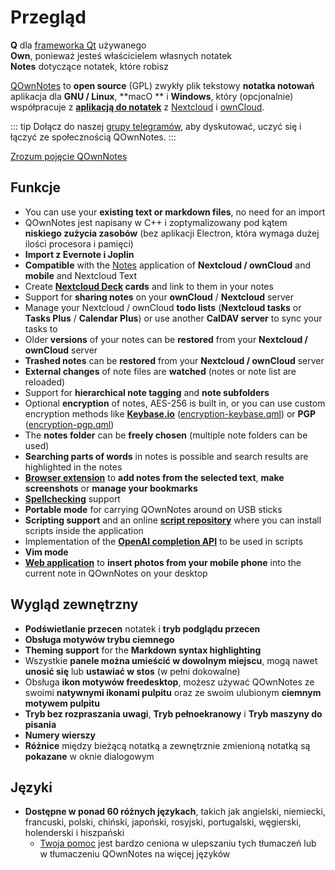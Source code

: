 # Przegląd

<template>
<v-carousel cycle show-arrows-on-hover>
  <v-carousel-item>
    <img src="/screenshots/screenshot.png" alt="Zrzut ekranu QOwnNotes" />
    <div class="sheet">
      Edytuj swoje notatki za pomocą podświetlania znaczników, kolorowych znaczników i podfolderów
    </div>
  </v-carousel-item>
  <v-carousel-item>
    <img src="/screenshots/screenshot-minimal.png" alt="Widok minimalny" />
    <div class="sheet">
      Minimalny, domyślny interfejs. który może być dodatkowo uproszczony
    </div>
  </v-carousel-item>
  <v-carousel-item>
    <img src="/screenshots/screenshot-vertical.png" alt="Widok pionowy" />
    <div class="sheet">
      Przeglądaj swoje notatki w pionowym widoku przecen, przesuwając panele
    </div>
  </v-carousel-item>
  <v-carousel-item>
    <img src="/screenshots/screenshot-portable-mode.png" alt="Tryb przenośny" />
    <div class="sheet">
      Tryb przenośny dla pamięci USB
    </div>
  </v-carousel-item>
  <v-carousel-item>
    <img src="/screenshots/screenshot-1col.png" alt="Jedna kolumna" />
    <div class="sheet">
      Wszystkie panele można umieścić w dowolnym miejscu
    </div>
  </v-carousel-item>
  <v-carousel-item>
    <img src="/screenshots/screenshot-darkmode.png" alt="screenshot darkmode" />
    <div class="sheet">
      Tryb ciemny
    </div>
  </v-carousel-item>
  <v-carousel-item>
    <img src="/screenshots/screenshot-distraction-free-mode.png" alt="screenshot-distraction-free-mode" />
    <div class="sheet">
      Tryb nie przeszkadzać
    </div>
  </v-carousel-item>
  <v-carousel-item>
    <img src="/screenshots/screenshot-encrypted-note-decrypted.png" alt="Szyfrowanie notatek" />
    <div class="sheet">
      Opcjonalne szyfrowanie notatek AES (również skryptowe)
    </div>
  </v-carousel-item>
  <v-carousel-item>
    <img src="/screenshots/screenshot-encrypted-note.png" alt="Zaszyfrowana notatka" />
    <div class="sheet">
      Zaszyfrowane notatki są nadal tekstem
    </div>
  </v-carousel-item>
  <v-carousel-item>
    <img src="/screenshots/screenshot-diff.png" alt="screenshot diff" />
    <div class="sheet">
      Pokaż różnicę między nutami, gdy została zmieniona zewnętrznie
    </div>
  </v-carousel-item>
  <v-carousel-item>
    <img src="/screenshots/screenshot-export-print.png" alt="screenshot-export-print" />
    <div class="sheet">
      Uwaga eksport i drukowanie PDF
    </div>
  </v-carousel-item>
  <v-carousel-item>
    <img src="/screenshots/screenshot-freedesktop-theme.png" alt="screenshot-freedesktop-theme" />
    <div class="sheet">
      Ikony za pośrednictwem motywu Freedesktop
    </div>
  </v-carousel-item>
  <v-carousel-item>
    <img src="/screenshots/screenshot-other-workspace.png" alt="screenshot-other-workspace" />
    <div class="sheet">
      Możesz mieć różne obszary robocze
    </div>
  </v-carousel-item>
  <v-carousel-item>
    <img src="/screenshots/screenshot-qml.png" alt="screenshot-qml" />
    <div class="sheet">
      Skryptowalny
    </div>
  </v-carousel-item>
  <v-carousel-item>
    <img src="/screenshots/screenshot-russian.png" alt="screenshot-russian" />
    <div class="sheet">
      Przetłumaczone na wiele języków
    </div>
  </v-carousel-item>
  <v-carousel-item>
    <img src="/screenshots/screenshot-search-in-all-notes.png" alt="screenshot-search-in-all-notes" />
    <div class="sheet">
      Przeszukaj wszystkie notatki
    </div>
  </v-carousel-item>
  <v-carousel-item>
    <img src="/screenshots/screenshot-search-in-current-note.png" alt="screenshot-search-in-current-note" />
    <div class="sheet">
      Szukaj w bieżącej notatce
    </div>
  </v-carousel-item>
  <v-carousel-item>
    <img src="/screenshots/screenshot-settings-note-folders.png" alt="screenshot-settings-note-folders" />
    <div class="sheet">
      Możliwość korzystania z wielu folderów notatek
    </div>
  </v-carousel-item>
  <v-carousel-item>
    <img src="/screenshots/screenshot-todo.png" alt="screenshot-todo" />
    <div class="sheet">
      Zarządzaj listami rzeczy do zrobienia za pomocą CalDAV
    </div>
  </v-carousel-item>
  <v-carousel-item>
    <img src="/screenshots/screenshot-trash.png" alt="screenshot-trash" />
    <div class="sheet">
      Zarządzaj usuniętymi notatkami na serwerze Nextcloud
    </div>
  </v-carousel-item>
  <v-carousel-item>
    <img src="/screenshots/screenshot-versioning.png" alt="screenshot-versioning" />
    <div class="sheet">
      Zarządzaj wersjami notatek na serwerze Nextcloud
    </div>
  </v-carousel-item>
</v-carousel>
</template>

<v-divider />

**Q** dla [frameworka Qt](https://www.qt.io/) używanego  
**Own**, ponieważ jesteś właścicielem własnych notatek  
**Notes** dotyczące notatek, które robisz

<v-divider />

[QOwnNotes](https://www.qownnotes.org/) to **open source** (GPL) zwykły plik tekstowy **notatka notowań** aplikacja dla **GNU / Linux**, **macO ** i **Windows**, który (opcjonalnie) współpracuje z [**aplikacją do notatek**](https://github.com/nextcloud/notes) z [Nextcloud](https://nextcloud.com/) i [ownCloud](https://owncloud.org/).

::: tip
Dołącz do naszej [grupy telegramów](https://t.me/QOwnNotes), aby dyskutować, uczyć się i łączyć ze społecznością QOwnNotes.
:::

[Zrozum pojęcie QOwnNotes](concept.md)

## Funkcje
- You can use your **existing text or markdown files**, no need for an import
- QOwnNotes jest napisany w C++ i zoptymalizowany pod kątem **niskiego zużycia zasobów** (bez aplikacji Electron, która wymaga dużej ilości procesora i pamięci)
- **Import z Evernote i Joplin**
- **Compatible** with the [Notes](https://apps.nextcloud.com/apps/notes) application of **Nextcloud / ownCloud** and **mobile** and Nextcloud Text
- Create **[Nextcloud Deck](https://apps.nextcloud.com/apps/deck) cards** and link to them in your notes
- Support for **sharing notes** on your **ownCloud** / **Nextcloud** server
- Manage your Nextcloud / ownCloud **todo lists** (**Nextcloud tasks** or **Tasks Plus** / **Calendar Plus**) or use another **CalDAV server** to sync your tasks to
- Older **versions** of your notes can be **restored** from your **Nextcloud / ownCloud** server
- **Trashed notes** can be **restored** from your **Nextcloud / ownCloud** server
- **External changes** of note files are **watched** (notes or note list are reloaded)
- Support for **hierarchical note tagging** and **note subfolders**
- Optional **encryption** of notes, AES-256 is built in, or you can use custom encryption methods like **[Keybase.io](https://keybase.io/)** ([encryption-keybase.qml](https://github.com/pbek/QOwnNotes/blob/main/docs/scripting/examples/encryption-keybase.qml)) or **PGP** ([encryption-pgp.qml](https://github.com/pbek/QOwnNotes/blob/main/docs/scripting/examples/encryption-pgp.qml))
- The **notes folder** can be **freely chosen** (multiple note folders can be used)
- **Searching parts of words** in notes is possible and search results are highlighted in the notes
- [**Browser extension**](browser-extension.md) to **add notes from the selected text**, **make screenshots** or **manage your bookmarks**
- [**Spellchecking**](../editor/spellchecking.md) support
- **Portable mode** for carrying QOwnNotes around on USB sticks
- **Scripting support** and an online [**script repository**](https://github.com/qownnotes/scripts) where you can install scripts inside the application
- Implementation of the **[OpenAI completion API](https://www.qownnotes.org/blog/2024-05-17-AI-support-was-added-to-QOwnNotes.html)** to be used in scripts
- **Vim mode**
- **[Web application](web-app.md)** to **insert photos from your mobile phone** into the current note in QOwnNotes on your desktop


## Wygląd zewnętrzny
- **Podświetlanie przecen** notatek i **tryb podglądu przecen**
- **Obsługa motywów trybu ciemnego**
- **Theming support** for the **Markdown syntax highlighting**
- Wszystkie **panele można umieścić w dowolnym miejscu**, mogą nawet **unosić się** lub **ustawiać w stos** (w pełni dokowalne)
- Obsługa **ikon motywów freedesktop**, możesz używać QOwnNotes ze swoimi **natywnymi ikonami pulpitu** oraz ze swoim ulubionym **ciemnym motywem pulpitu**
- **Tryb bez rozpraszania uwagi**, **Tryb pełnoekranowy** i **Tryb maszyny do pisania**
- **Numery wierszy**
- **Różnice** między bieżącą notatką a zewnętrznie zmienioną notatką są **pokazane** w oknie dialogowym

## Języki
- **Dostępne w ponad 60 różnych językach**, takich jak angielski, niemiecki, francuski, polski, chiński, japoński, rosyjski, portugalski, węgierski, holenderski i hiszpański
  - [Twoja pomoc](../contributing/translation.md) jest bardzo ceniona w ulepszaniu tych tłumaczeń lub w tłumaczeniu QOwnNotes na więcej języków

<style>
.sheet {
  position: absolute;
  bottom: 50px;
  background-color: rgba(0,0,0, 0.5);
  color: white;
  text-align: center;
  display: flex;
  align-items:center;
  justify-content:center;
  height: 50px;
  width: 100%;
}

.v-window__next {
  right: 0;
}

@media (max-width: 500px) {
  .v-carousel {
    height: 400px!important;
  }
}

@media (max-width: 350px) {
  .v-carousel {
    height: 250px!important;
  }
}

@media (max-width: 200px) {
  .v-carousel {
    height: 150px!important;
  }
}
</style>
